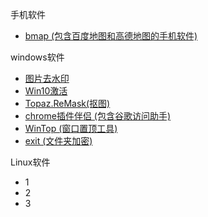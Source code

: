 手机软件

* [bmap (包含百度地图和高德地图的手机软件)](https://www.lanzous.com/i33vqpi)

windows软件

* [图片去水印](https://www.lanzous.com/i33vtgh)
* [Win10激活](https://www.lanzous.com/i33vtcd)
* [Topaz.ReMask(抠图)](https://www.lanzous.com/i33vtbc)
* [chrome插件伴侣 (包含谷歌访问助手)](https://www.lanzous.com/i33vw5e)
* [WinTop (窗口置顶工具)](https://www.lanzous.com/i33vzxa)
* [exit (文件夹加密)](https://www.lanzous.com/i33w2ch)

Linux软件

* 1 
* 2
* 3

